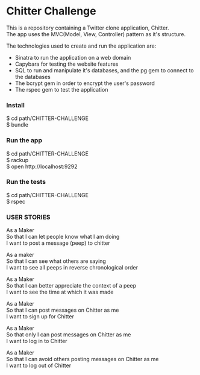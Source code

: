 # Chitter Challenge

This is a repository containing a Twitter clone application, Chitter.  
The app uses the MVC(Model, View, Controller) pattern as it's structure. 

The technologies used to create and run the application are:

- Sinatra to run the application on a web domain
- Capybara for testing the website features
- SQL to run and manipulate it's databases, and the pg gem to connect to the databases
- The bcrypt gem in order to encrypt the user's password
- The rspec gem to test the application

### Install

$ cd path/CHITTER-CHALLENGE  
$ bundle

### Run the app

$ cd path/CHITTER-CHALLENGE  
$ rackup  
$ open http://localhost:9292

### Run the tests

$ cd path/CHITTER-CHALLENGE  
$ rspec

### USER STORIES

As a Maker  
So that I can let people know what I am doing  
I want to post a message (peep) to chitter

As a maker  
So that I can see what others are saying  
I want to see all peeps in reverse chronological order

As a Maker  
So that I can better appreciate the context of a peep  
I want to see the time at which it was made

As a Maker  
So that I can post messages on Chitter as me  
I want to sign up for Chitter

As a Maker  
So that only I can post messages on Chitter as me  
I want to log in to Chitter

As a Maker  
So that I can avoid others posting messages on Chitter as me  
I want to log out of Chitter
